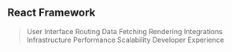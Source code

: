 
## React Framework

> User Interface
> Routing
> Data Fetching
> Rendering
> Integrations
> Infrastructure
> Performance
> Scalability
> Developer Experience





